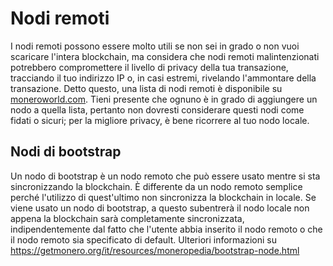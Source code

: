# Nodi remoti
I nodi remoti possono essere molto utili se non sei in grado o non vuoi scaricare l'intera blockchain, ma considera che nodi remoti malintenzionati potrebbero compromettere il livello di privacy della tua transazione, tracciando il tuo indirizzo IP o, in casi estremi, rivelando l'ammontare della transazione. Detto questo, una lista di nodi remoti è disponibile su [moneroworld.com](https://moneroworld.com). Tieni presente che ognuno è in grado di aggiungere un nodo a quella lista, pertanto non dovresti considerare questi nodi come fidati o sicuri; per la migliore privacy, è bene ricorrere al tuo nodo locale.

## Nodi di bootstrap
Un nodo di bootstrap è un nodo remoto che può essere usato mentre si sta sincronizzando la blockchain. È differente da un nodo remoto semplice perché l'utilizzo di quest'ultimo non sincronizza la blockchain in locale.
Se viene usato un nodo di bootstrap, a questo subentrerà il nodo locale non appena la blockchain sarà completamente sincronizzata, indipendentemente dal fatto che l'utente abbia inserito il nodo remoto o che il nodo remoto sia specificato di default.
Ulteriori informazioni su https://getmonero.org/it/resources/moneropedia/bootstrap-node.html
